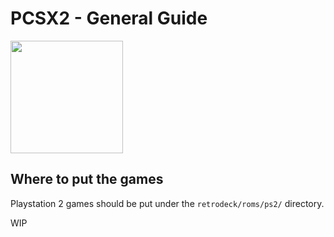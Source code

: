 # PCSX2 - General Guide

<img src="../../../wiki_images/logos/pcsx2-logo.png" width="180">

## Where to put the games
Playstation 2 games should be put under the `retrodeck/roms/ps2/` directory.

WIP
